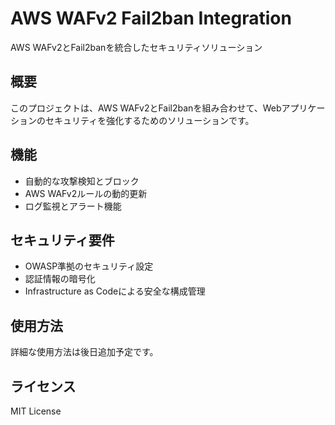 # AWS WAFv2 Fail2ban Integration

AWS WAFv2とFail2banを統合したセキュリティソリューション

## 概要

このプロジェクトは、AWS WAFv2とFail2banを組み合わせて、Webアプリケーションのセキュリティを強化するためのソリューションです。

## 機能

- 自動的な攻撃検知とブロック
- AWS WAFv2ルールの動的更新
- ログ監視とアラート機能

## セキュリティ要件

- OWASP準拠のセキュリティ設定
- 認証情報の暗号化
- Infrastructure as Codeによる安全な構成管理

## 使用方法

詳細な使用方法は後日追加予定です。

## ライセンス

MIT License